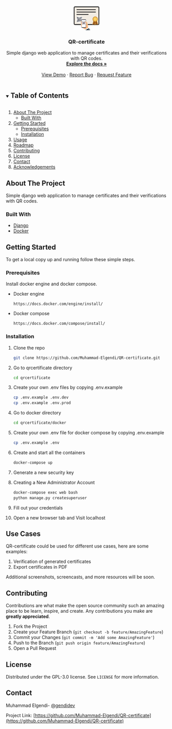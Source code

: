 <!-- PROJECT LOGO -->
<br />
<p align="center">
  <a href="https://github.com/Muhammad-Elgendi/QR-certificate">
    <img src="favicon.png" alt="Logo" width="80" height="80">
  </a>

  <h3 align="center">QR-certificate</h3>

  <p align="center">
    Simple django web application to manage certificates and their verifications with QR codes.
    <br />
    <a href="https://github.com/Muhammad-Elgendi/QR-certificate"><strong>Explore the docs »</strong></a>
    <br />
    <br />
    <a href="https://github.com/Muhammad-Elgendi/QR-certificate">View Demo</a>
    ·
    <a href="https://github.com/Muhammad-Elgendi/QR-certificate/issues">Report Bug</a>
    ·
    <a href="https://github.com/Muhammad-Elgendi/QR-certificate/issues">Request Feature</a>
  </p>
</p>



<!-- TABLE OF CONTENTS -->
<details open="open">
  <summary><h2 style="display: inline-block">Table of Contents</h2></summary>
  <ol>
    <li>
      <a href="#about-the-project">About The Project</a>
      <ul>
        <li><a href="#built-with">Built With</a></li>
      </ul>
    </li>
    <li>
      <a href="#getting-started">Getting Started</a>
      <ul>
        <li><a href="#prerequisites">Prerequisites</a></li>
        <li><a href="#installation">Installation</a></li>
      </ul>
    </li>
    <li><a href="#usage">Usage</a></li>
    <li><a href="#roadmap">Roadmap</a></li>
    <li><a href="#contributing">Contributing</a></li>
    <li><a href="#license">License</a></li>
    <li><a href="#contact">Contact</a></li>
    <li><a href="#acknowledgements">Acknowledgements</a></li>
  </ol>
</details>



<!-- ABOUT THE PROJECT -->
## About The Project
Simple django web application to manage certificates and their verifications with QR codes.

### Built With

* [Django](https://www.djangoproject.com/)
* [Docker](https://www.docker.com/)


<!-- GETTING STARTED -->
## Getting Started

To get a local copy up and running follow these simple steps.

### Prerequisites

Install docker engine and docker compose.
* Docker engine
  ```
  https://docs.docker.com/engine/install/
  ```
* Docker compose
  ```
  https://docs.docker.com/compose/install/
  ```
### Installation

1. Clone the repo
   ```sh
   git clone https://github.com/Muhammad-Elgendi/QR-certificate.git
   ```
2. Go to qrcertificate directory
   ```sh
   cd qrcertificate
   ```
3. Create your own .env files by copying .env.example
   ```sh
   cp .env.example .env.dev
   cp .env.example .env.prod
   ```
4. Go to docker directory
   ```sh
   cd qrcertificate/docker
   ```
5. Create your own .env file for docker compose by copying .env.example
   ```sh
   cp .env.example .env
   ```
6. Create and start all the containers
   ```sh
   docker-compose up
   ```
7. Generate a new security key

8. Creating a New Administrator Account
    ```sh
   docker-compose exec web bash
   python manage.py createsuperuser
   ```
9. Fill out your credentials

10. Open a new browser tab and Visit localhost




<!-- Use Cases -->
## Use Cases

QR-certificate could be used for different use cases, here are some examples:

1. Verification of generated certificates
2. Export certificates in PDF

Additional screenshots, screencasts, and more resources will be soon.

<!-- CONTRIBUTING -->
## Contributing

Contributions are what make the open source community such an amazing place to be learn, inspire, and create. Any contributions you make are **greatly appreciated**.

1. Fork the Project
2. Create your Feature Branch (`git checkout -b feature/AmazingFeature`)
3. Commit your Changes (`git commit -m 'Add some AmazingFeature'`)
4. Push to the Branch (`git push origin feature/AmazingFeature`)
5. Open a Pull Request



<!-- LICENSE -->
## License

Distributed under the GPL-3.0 license. See `LICENSE` for more information.



<!-- CONTACT -->
## Contact

Muhammad Elgendi- [@gendidev](https://twitter.com/@gendidev)

Project Link: [https://github.com/Muhammad-Elgendi/QR-certificate](https://github.com/Muhammad-Elgendi/QR-certificate)
